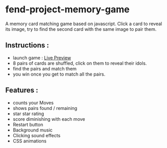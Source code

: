 # fend-project-memory-game
  A memory card matching game based on javascript. Click a card to reveal its image, try to find the second card with the same image to pair them.

## Instructions :
 - launch game : [Live Preview](http://zalimidis.tk/projects/memory/)
 - 8 pairs of cards are shuffled, click on them to reveal their idols.
 - find the pairs and match them
 - you win once you get to match all the pairs.

## Features :
 - counts your Moves
 - shows pairs found / remaining
 - star star rating
 - score diminishing with each move
 - Restart button
 - Background music
 - Clicking sound effects
 - CSS animations
